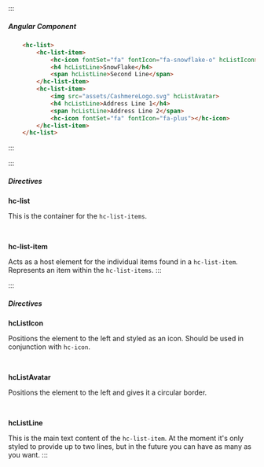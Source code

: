 :::
##### Angular Component
``` html
    <hc-list>
        <hc-list-item>
            <hc-icon fontSet="fa" fontIcon="fa-snowflake-o" hcListIcon></hc-icon>
            <h4 hcListLine>SnowFlake</h4>
            <span hcListLine>Second Line</span>
        </hc-list-item>
        <hc-list-item>
            <img src="assets/CashmereLogo.svg" hcListAvatar>
            <h4 hcListLine>Address Line 1</h4>
            <span hcListLine>Address Line 2</span>
            <hc-icon fontSet="fa" fontIcon="fa-plus"></hc-icon>
        </hc-list-item>
    </hc-list>
```
:::

:::
##### Directives
**hc-list**

This is the container for the `hc-list-items`.

&nbsp;

**hc-list-item**

Acts as a host element for the individual items found in a `hc-list-item`. Represents an item within the `hc-list-items`.
:::

:::
##### Directives
**hcListIcon**

Positions the element to the left and styled as an icon. Should be used in conjunction with `hc-icon`.

&nbsp;

**hcListAvatar**

Positions the element to the left and gives it a circular border.

&nbsp;

**hcListLine**

This is the main text content of the `hc-list-item`. At the moment it's only styled to provide up to two lines, but in the future you can have as many as you want.
:::
